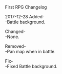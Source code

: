 First RPG Changelog

2017-12-28
Added- <br>
-Battle background.<br>

Changed- <br>
-None. <br>

Removed- <br>
-Pan map when in battle. <br>

Fix- <br>
-Fixed Battle background. <br>

